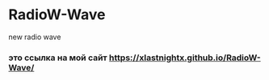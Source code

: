 # RadioW-Wave
new radio wave 
### это ссылка на мой сайт https://xlastnightx.github.io/RadioW-Wave/
